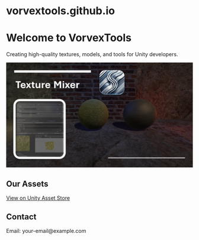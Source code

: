 # vorvextools.github.io
<!DOCTYPE html>
<html lang="en">
<head>
</head>
<body>
    <div class="container">
        <h1>Welcome to VorvexTools</h1>
        <p>Creating high-quality textures, models, and tools for Unity developers.</p>
        <img src="Screenshot (1005).png" alt="Asset Preview">
        <h2>Our Assets</h2>
        <p><a href="https://assetstore.unity.com/publisher/yourpublisherid" target="_blank">View on Unity Asset Store</a></p>
        <h2>Contact</h2>
        <p>Email: your-email@example.com</p>
    </div>
</body>
</html>
